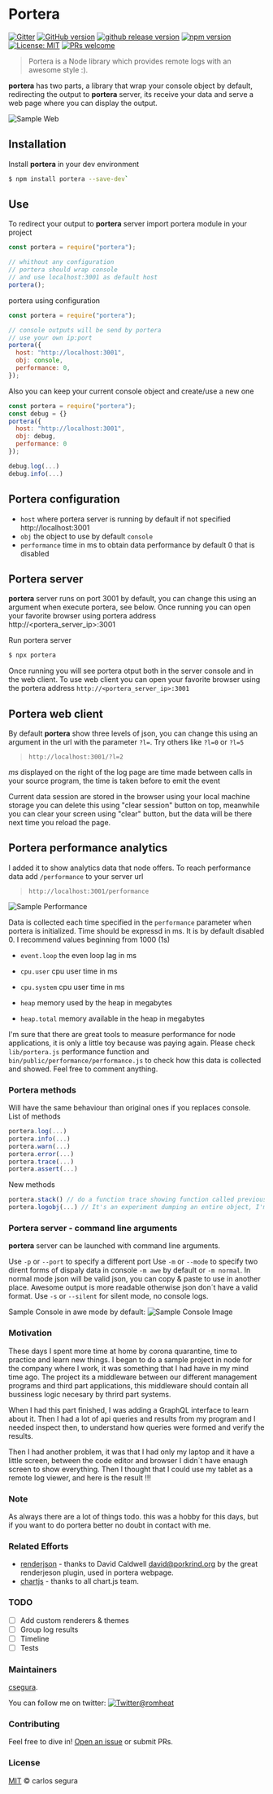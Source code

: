 # Portera

[![Gitter](https://badges.gitter.im/porteralogs/community.svg)](https://gitter.im/porteralogs/community?utm_source=badge&utm_medium=badge&utm_campaign=pr-badge) [![GitHub version](https://badge.fury.io/gh/csegura%2Fportera.svg)](https://badge.fury.io/gh/csegura%2Fportera) [![github release version](https://img.shields.io/github/v/release/csegura/portera.svg?include_prereleases)](https://github.com/csegura/portera/releases/latest) [![npm version](https://badge.fury.io/js/portera.svg)](https://badge.fury.io/js/portera) [![License: MIT](https://img.shields.io/badge/License-MIT-yellow.svg)](https://opensource.org/licenses/MIT) [![PRs welcome](https://img.shields.io/badge/PRs-welcome-ff69b4.svg)](https://github.com/csegura/portera/issues?q=is%3Aissue+is%3Aopen+label%3A%22help+wanted%22)

> Portera is a Node library which provides remote logs with an awesome style :).

**portera** has two parts, a library that wrap your console object by default, redirecting the output to **portera** server, its receive your data and serve a web page where you can display the output.

![Sample Web](/docs/portera_web.gif)

## Installation

Install **portera** in your dev environment

```sh
$ npm install portera --save-dev`
```

## Use

To redirect your output to **portera** server import portera module in your project

```js
const portera = require("portera");

// whithout any configuration
// portera should wrap console
// and use localhost:3001 as default host
portera();
```

portera using configuration

```js
const portera = require("portera");

// console outputs will be send by portera
// use your own ip:port
portera({
  host: "http://localhost:3001",
  obj: console,
  performance: 0,
});
```

Also you can keep your current console object and create/use a new one

```js
const portera = require("portera");
const debug = {}
portera({
  host: "http://localhost:3001",
  obj: debug,
  performance: 0
});

debug.log(...)
debug.info(...)
```

## Portera configuration

- `host` where portera server is running by default if not specified http://localhost:3001
- `obj` the object to use by default `console`
- `performance` time in ms to obtain data performance by default 0 that is disabled

## Portera server

**portera** server runs on port 3001 by default, you can change this using an argument when execute portera, see below. Once running you can open your favorite browser using portera address http://<portera_server_ip>:3001

Run portera server

```sh
$ npx portera
```

Once running you will see portera otput both in the server console and in the web client. To use web client you can open your favorite browser using the portera address `http://<portera_server_ip>:3001`

## Portera web client

By default **portera** show three levels of json, you can change this using an argument in the url with the parameter `?l=`. Try others like `?l=0` or `?l=5`

> `http://localhost:3001/?l=2`

_ms_ displayed on the right of the log page are time made between calls in your source program, the time is taken before to emit the event

Current data session are stored in the browser using your local machine storage you can delete this using "clear session" button on top, meanwhile you can clear your screen using "clear" button, but the data will be there next time you reload the page.

## Portera performance analytics

I added it to show analytics data that node offers. To reach performance data add `/performance` to your server url

> `http://localhost:3001/performance`

![Sample Performance](/docs/portera_performance.gif)

Data is collected each time specified in the `performance` parameter when portera is initialized. Time should be expressd in ms. It is by default disabled 0. I recommend values beginning from 1000 (1s)

- `event.loop` the even loop lag in ms
- `cpu.user` cpu user time in ms
- `cpu.system` cpu user time in ms

- `heap` memory used by the heap in megabytes
- `heap.total` memory available in the heap in megabytes

I'm sure that there are great tools to measure performance for node applications, it is only a little toy because was paying again. Please check `lib/portera.js` performance function and `bin/public/performance/performance.js` to check how this data is collected and showed. Feel free to comment anything.

### Portera methods

Will have the same behaviour than original ones if you replaces console. List of methods

```js
portera.log(...)
portera.info(...)
portera.warn(...)
portera.error(...)
portera.trace(...)
portera.assert(...)
```

New methods

```js
portera.stack() // do a function trace showing function called previously
portera.logobj(...) // It's an experiment dumping an entire object, I'm still working on it
```

### Portera server - command line arguments

**portera** server can be launched with command line arguments.

Use `-p` or `--port` to specify a different port
Use `-m` or `--mode` to specify two dirent forms of dispaly data in console `-m awe` by default or `-m normal`. In normal mode json will be valid json, you can copy & paste to use in another place. Awesome output is more readable otherwise json don´t have a valid format.
Use `-s` or `--silent` for silent mode, no console logs.

Sample Console in awe mode by default:
![Sample Console Image](/docs/portera_console.gif)

### Motivation

These days I spent more time at home by corona quarantine, time to practice and learn new things. I began to do a sample project in node for the company where I work, it was something that I had have in my mind time ago. The project its a middleware between our different management programs and third part applications, this middleware should contain all bussiness logic necesary by thrird part systems.

When I had this part finished, I was adding a GraphQL interface to learn about it. Then I had a lot of api queries and results from my program and I needed inspect then, to understand how queries were formed and verify the results.

Then I had another problem, it was that I had only my laptop and it have a little screen, between the code editor and browser I didn´t have enaugh screen to show everything. Then I thought that I could use my tablet as a remote log viewer, and here is the result !!!

### Note

As always there are a lot of things todo. this was a hobby for this days, but if you want to do portera better no doubt in contact with me.

### Related Efforts

- [renderjson](https://github.com/caldwell/renderjson) - thanks to David Caldwell <david@porkrind.org> by the great renderjeson plugin, used in portera webpage.
- [chartjs](https://github.com/chartjs/Chart.js) - thanks to all chart.js team.

### TODO

- [ ] Add custom renderers & themes
- [ ] Group log results
- [ ] Timeline
- [ ] Tests

### Maintainers

[csegura](https://github.com/csegura).

You can follow me on twitter: [![Twitter](http://i.imgur.com/wWzX9uB.png)@romheat](https://www.twitter.com/romheat)

### Contributing

Feel free to dive in! [Open an issue](https://github.com/csegura/portera/issues/new) or submit PRs.

### License

[MIT](LICENSE) © carlos segura
